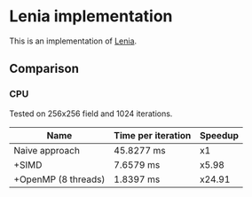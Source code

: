 # Lenia implementation
This is an implementation of [Lenia](https://chakazul.github.io/lenia.html).

## Comparison

### CPU
Tested on 256x256 field and 1024 iterations.

| Name | Time per iteration | Speedup |
| ----- | ----- | ----- |
| Naive approach | 45.8277 ms | x1 |
| +SIMD | 7.6579 ms | x5.98 |
| +OpenMP (8 threads) | 1.8397 ms | x24.91 |
